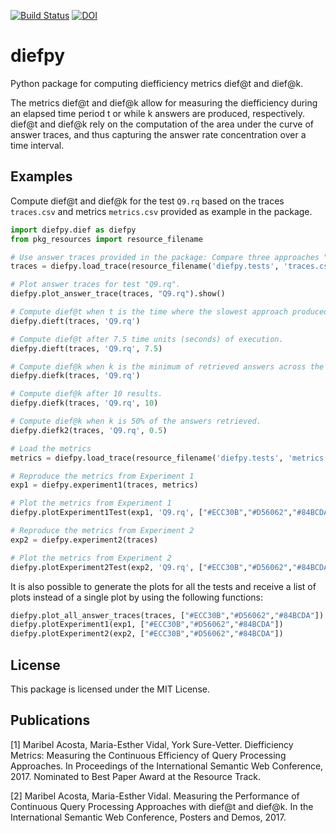 [![Build Status](https://travis-ci.org/maribelacosta/dief.svg?branch=master)](https://travis-ci.org/maribelacosta/diefpy)
[![DOI](https://zenodo.org/badge/109045351.svg)](https://zenodo.org/badge/latestdoi/109045351)


# diefpy
Python package for computing diefficiency metrics dief@t and dief@k.

The metrics dief@t and dief@k allow for measuring the diefficiency during an elapsed time period t or while k answers are produced, respectively. dief@t and dief@k rely on the computation of the area under the curve of answer traces, and thus capturing the answer rate concentration over a time interval.

## Examples
Compute dief@t and dief@k for the test `Q9.rq` based on the traces `traces.csv` and metrics `metrics.csv` provided as example in the package. 
```python
import diefpy.dief as diefpy
from pkg_resources import resource_filename

# Use answer traces provided in the package: Compare three approaches "Selective", "Not Adaptive", "Random" when executing the test "Q9.rq".
traces = diefpy.load_trace(resource_filename('diefpy.tests', 'traces.csv')) 

# Plot answer traces for test "Q9.rq".
diefpy.plot_answer_trace(traces, "Q9.rq").show()

# Compute dief@t when t is the time where the slowest approach produced the last answer.
diefpy.dieft(traces, 'Q9.rq')

# Compute dief@t after 7.5 time units (seconds) of execution. 
diefpy.dieft(traces, 'Q9.rq', 7.5)

# Compute dief@k when k is the minimum of retrieved answers across the approaches.
diefpy.diefk(traces, 'Q9.rq')

# Compute dief@k after 10 results.
diefpy.diefk(traces, 'Q9.rq', 10)

# Compute dief@k when k is 50% of the answers retrieved.
diefpy.diefk2(traces, 'Q9.rq', 0.5)

# Load the metrics
metrics = diefpy.load_trace(resource_filename('diefpy.tests', 'metrics.csv'))

# Reproduce the metrics from Experiment 1
exp1 = diefpy.experiment1(traces, metrics)

# Plot the metrics from Experiment 1
diefpy.plotExperiment1Test(exp1, 'Q9.rq', ["#ECC30B","#D56062","#84BCDA"]).show()

# Reproduce the metrics from Experiment 2
exp2 = diefpy.experiment2(traces)

# Plot the metrics from Experiment 2
diefpy.plotExperiment2Test(exp2, 'Q9.rq', ["#ECC30B","#D56062","#84BCDA"]).show()
```

It is also possible to generate the plots for all the tests and receive a list of plots instead of a single plot by using the following functions:
```python
diefpy.plot_all_answer_traces(traces, ["#ECC30B","#D56062","#84BCDA"])
diefpy.plotExperiment1(exp1, ["#ECC30B","#D56062","#84BCDA"])
diefpy.plotExperiment2(exp2, ["#ECC30B","#D56062","#84BCDA"])
```

## License 
This package is licensed under the MIT License.

## Publications
[1] Maribel Acosta, Maria-Esther Vidal, York Sure-Vetter. Diefficiency Metrics: Measuring the Continuous Efficiency of Query Processing Approaches. In Proceedings of the International Semantic Web Conference, 2017. Nominated to Best Paper Award at the Resource Track. 

[2] Maribel Acosta, Maria-Esther Vidal. Measuring the Performance of Continuous Query Processing Approaches with dief@t and dief@k. In  the International Semantic Web Conference, Posters and Demos, 2017.
